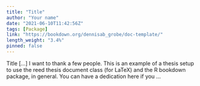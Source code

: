```yaml
---
title: "Title"
author: "Your name"
date: "2021-06-10T11:42:56Z"
tags: [Package]
link: "https://bookdown.org/dennisab_grobe/doc-template/"
length_weight: "3.4%"
pinned: false
---
```


Title [...] I want to thank a few people. This is an example of a thesis setup to use the reed thesis document class
(for LaTeX) and the R bookdown package, in general. You can have a dedication here if you ...
